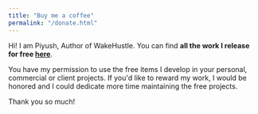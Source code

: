 ```yaml
---
title: "Buy me a coffee"
permalink: "/donate.html"
---
```


Hi! I am Piyush, Author of WakeHustle.  You can find **all the work I release for free [here](https://wakehustle.com)**.

You have my permission to use the free items I develop in your personal, commercial or client projects. If you'd like to reward my work, I would be honored and I could dedicate more time maintaining the free projects.

Thank you so much!

<script type="text/javascript" src="https://cdnjs.buymeacoffee.com/1.0.0/button.prod.min.js" data-name="bmc-button" data-slug="wake" data-color="#FF5F5F" data-emoji="" data-font="Cookie" data-text="Buy me a coffee" data-outline-color="#000000" data-font-color="#ffffff" data-coffee-color="#FFDD00" ></script>
<script data-name="BMC-Widget" src="https://cdnjs.buymeacoffee.com/1.0.0/button.prod.min.js" data-id="wake" data-description="Support me on Buy me a coffee!" data-message="Thank you for visiting. You can now buy me a coffee!" data-color="#40DCA5" data-position="Right" data-x_margin="18" data-y_margin="18"></script>
